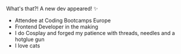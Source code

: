 What's that?! A new dev appeared! ✨

- Attendee at Coding Bootcamps Europe
- Frontend Developer in the making
- I do Cosplay and forged my patience with threads, needles and a hotglue gun
- I love cats
